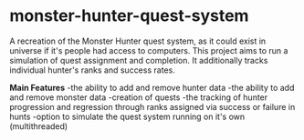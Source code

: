 # monster-hunter-quest-system
A recreation of the Monster Hunter quest system, as it could exist in universe if it's people had access to computers. This project aims to run a simulation of quest assignment and completion. It additionally tracks individual hunter's ranks and success rates.

**Main Features**
-the ability to add and remove hunter data
-the ability to add and remove monster data
-creation of quests
-the tracking of hunter progression and regression through ranks assigned via success or failure in hunts
-option to simulate the quest system running on it's own (multithreaded)
